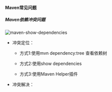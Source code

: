 #### Maven常见问题

##### Maven依赖冲突问题

![maven-show-dependencies](image/maven-show-dependencies.tiff)

- 冲突定位：
    - 方式1:使用mvn dependency:tree 查看依赖树
    
    - 方式2:使用show dependencies

    - 方式3:使用Maven Helper插件
     
- 冲突解决：




